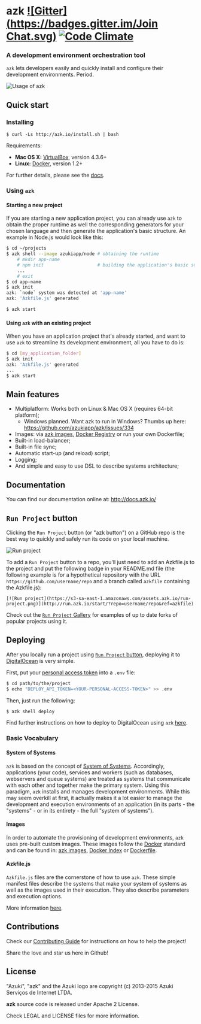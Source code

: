 # azk [![Gitter](https://badges.gitter.im/Join Chat.svg)](https://gitter.im/azukiapp/azk?utm_source=badge&utm_medium=badge&utm_campaign=pr-badge&utm_content=badge) [![Code Climate](https://codeclimate.com/github/azukiapp/azk/badges/gpa.svg)](https://codeclimate.com/github/azukiapp/azk)

### A development environment orchestration tool

`azk` lets developers easily and quickly install and configure their development environments. Period.

![Usage of azk](https://github.com/azukiapp/azk/blob/master/src/pres/azk-screenflow-slow.gif?raw=true)

## Quick start

### Installing

```
$ curl -Ls http://azk.io/install.sh | bash
```

Requirements:

* **Mac OS X:** [VirtualBox](https://www.virtualbox.org/), version 4.3.6+
* **Linux:** [Docker][docker], version 1.2+

For further details, please see the [docs](http://docs.azk.io/en/installation/index.html).

### Using `azk`

#### Starting a new project

If you are starting a new application project, you can already use `azk` to obtain the proper runtime as well the corresponding generators for your chosen language and then generate the application's basic structure. An example in Node.js would look like this:

```bash
$ cd ~/projects
$ azk shell --image azukiapp/node # obtaining the runtime
    # mkdir app-name
    # npm init                    # building the application's basic structure
    ...
    # exit
$ cd app-name
$ azk init
azk: `node` system was detected at 'app-name'
azk: 'Azkfile.js' generated

$ azk start
```

#### Using `azk` with an existing project

When you have an application project that's already started, and want to use `azk` to streamline its development environment, all you have to do is:

```bash
$ cd [my_application_folder]
$ azk init
azk: 'Azkfile.js' generated
...
$ azk start
```

## Main features

* Multiplatform: Works both on Linux & Mac OS X (requires 64-bit platform);
  * Windows planned. Want azk to run in Windows? Thumbs up here: https://github.com/azukiapp/azk/issues/334
* Images: via [azk images][azk_images], [Docker Registry][docker_registry] or run your own Dockerfile;
* Built-in load-balancer;
* Built-in file sync;
* Automatic start-up (and reload) script;
* Logging;
* And simple and easy to use DSL to describe systems architecture;

## Documentation

You can find our documentation online at: http://docs.azk.io/

## `Run Project` button

Clicking the `Run Project` button (or "azk button") on a GitHub repo is the best way to quickly and safely run its code on your local machine. 

![Run project](https://s3-sa-east-1.amazonaws.com/assets.azk.io/run-project.png)

To add a `Run Project` button to a repo, you'll just need to add an Azkfile.js to the project and put the following badge in your README.md file (the following example is for a hypothetical repository with the URL `https://github.com/username/repo` and a branch called `azkfile` containing the Azkfile.js):

```
[![Run project](https://s3-sa-east-1.amazonaws.com/assets.azk.io/run-project.png)](http://run.azk.io/start/?repo=username/repo&ref=azkfile)
```

Check out the [`Run Project` Gallery][run_project_gallery] for examples of up to date forks of popular projects using it.

## Deploying

After you locally run a project using [`Run Project` button](#run-project-button), deploying it to [DigitalOcean](http://digitalocean.com/) is very simple.

First, put your [personal access token](https://cloud.digitalocean.com/settings/applications) into a `.env` file:

```bash
$ cd path/to/the/project
$ echo "DEPLOY_API_TOKEN=<YOUR-PERSONAL-ACCESS-TOKEN>" >> .env
```

Then, just run the following:

```bash
$ azk shell deploy
```

Find further instructions on how to deploy to DigitalOcean using `azk` [here](http://docs.azk.io/en/deploy/README.html).

### Basic Vocabulary

#### System of Systems

`azk` is based on the concept of [System of Systems][sos]. Accordingly, applications (your code), services and workers (such as databases, webservers and queue systems) are treated as systems that communicate with each other and together make the primary system. Using this paradigm, `azk` installs and manages development environments. While this may seem overkill at first, it actually makes it a lot easier to manage the development and execution environments of an application (in its parts - the "systems" - or in its entirety - the full "system of systems").

#### Images

In order to automate the provisioning of development environments, `azk` uses pre-built custom images. These images follow the [Docker][docker] standard and can be found in: [azk images][azk_images], [Docker Index][docker_hub] or [Dockerfile][dockerfile].

#### Azkfile.js

`Azkfile.js` files are the cornerstone of how to use `azk`. These simple manifest files describe the systems that make your system of systems as well as the images used in their execution. They also describe parameters and execution options.

More information [here][azkfile].

## Contributions

Check our [Contributing Guide](CONTRIBUTING.md) for instructions on how to help the project!

Share the love and star us here in Github!

## License

"Azuki", "azk" and the Azuki logo are copyright (c) 2013-2015 Azuki Serviços de Internet LTDA.

**azk** source code is released under Apache 2 License.

Check LEGAL and LICENSE files for more information.

[sos]: http://en.wikipedia.org/wiki/System_of_systems
[docker]: http://docker.com
[azk_images]: http://images.azk.io
[docker_hub]: https://registry.hub.docker.com/
[dockerfile]: http://dockerfile.github.io
[docker_registry]: http://registry.hub.docker.com
[azkfile]: http://docs.azk.io/en/azkfilejs/README.html
[run_project_gallery]: https://github.com/run-project/gallery